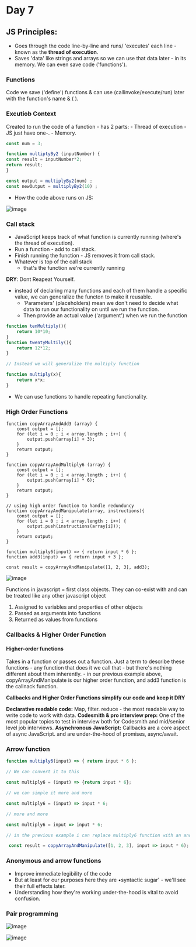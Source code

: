 <h1>Day 7</h1>

<h2>JS Principles:</h2>

- Goes through the code line-by-line and runs/ 'executes' each line - known as the **thread of execution**.
- Saves 'data' like strings and arrays so we can use that data later - in its memory. We can even save code ('functions').

<h3>Functions</h3>
Code we save ('define') functions & can use (callinvoke/execute/run) later with the function's name & ( ).

<h3>Excutiob Context</h3>
Created to run the code of a function - has 2 parts:
- Thread of execution -JS just have one-.
- Memory.

```javascript
const num = 3;

function multiptyBy2 (inputNumber) {
const result = inputNumber*2;
return result;
}

const output = multiplyBy2(num) ;
const newOutput = multiplyBy2(10) ;
```

- How the code above runs on JS:

![image](https://github.com/AymanAttili/Mastering-JavaScript-in-20-Days/assets/96499629/1cb00510-869c-4194-9c9b-a3e0c1c58817)

<h3>Call stack</h3>

- JavaScript keeps track of what function is currently running (where's the thread of execution).
- Run a function - add to call stack.
- Finish running the function - JS removes it from call stack.
- Whatever is top of the call stack
  - that's the function we're currently running


**DRY**: Dont Reapeat Yourself.
- instead of declaring many functions and each of them handle a specific value, we can generalize the functon to make it reusable.
    - 'Parameters' (placeholders) mean we don't need to decide what       data to run our functionality on until we run the function.
    - Then provide an actual value ('argument') when we run the           function
```javascript
function tenMultiply(){
    return 10*10;
}
function twentyMultily(){
    return 12*12;
}

// Instead we will generalize the multiply function

function multiply(x){
    return x*x;
}
```
- We can use functions to handle repeating functionality.

<h3>High Order Functions</h3>

```javascrit
function copyArrayAndAdd3 (array) {
    const output = [];
    for (let i = 0 ; i < array.length ; i++) {
        output.push(array[i] + 3);
    }
    return output;
}

function copyArrayAndMultiply6 (array) {
    const output = [];
    for (let i = 0 ; i < array.length ; i++) {
        output.push(array[i] * 6);
    }
    return output;
}

// using high order function to handle redunduncy
function copyArrayAndManipulate(array, instructions){
    const output = [];
    for (let i = 0 ; i < array.length ; i++) {
        output.push(instructions(array[i]));
    }
    return output;
}

function multiply6(input) => { return input * 6 };
function add3(input) => { return input + 3 };

const result = copyArrayAndManipulate([1, 2, 3], add3);
```
![image](https://github.com/AymanAttili/Mastering-JavaScript-in-20-Days/assets/96499629/a702f907-45b7-4a30-a876-c598442feb72)


Functions in javascript = first class objects.
They can co-exist with and can be treated like any other javascript object
1. Assigned to variables and properties of other objects
2. Passed as arguments into functions
3. Returned as values from functions

<h3>Callbacks & Higher Order Function</h3>

<h4>Higher-order functions</h4>
Takes in a function or passes out a function.
Just a term to describe these functions - any function that does it we call that - but there's nothing different about them inherently.
- in our previous example above, copyArrayAndManipulate is our higher order function, and add3 function is the callnack function.

**Callbacks and Higher Order Functions simplify our code and keep it DRY**

**Declarative readable code:** Map, filter. reduce - the most readable way to write code to work with data.
**Codesmith & pro interview prep:** One of the most popular topics to test in interview both for Codesmith and mid/senior level job interviews.
**Asynchronous JavaScript:** Callbacks are a core aspect of async JavaScript. and are under-the-hood of promises, async/await.

<h3>Arrow function</h3>

```javascript
function multiply6(input) => { return input * 6 };

// We can convert it to this

const multiply6 = (input) => {return input * 6};

// we can simple it more and more

const multiply6 = (input) => input * 6;

// more and more

const multiply6 = input => input * 6;

// in the previous example i can replace multiply6 function with an anonymous function

 const result = copyArrayAndManipulate([1, 2, 3], input => input * 6); // this will be equal to copyArrayAndManipulate([1, 2, 3], multiply6);
```

<h3>Anonymous and arrow functions</h3>

- Improve immediate legibility of the code
- But at least for our purposes here they are •syntactic sugar' - we'll see their full effects later.
- Understanding how they're working under-the-hood is vital to avoid confusion.


<h3>Pair programming</h3>

![image](https://github.com/AymanAttili/Mastering-JavaScript-in-20-Days/assets/96499629/525b17fe-b621-4cde-a4c7-4568e7b3c1b0)

![image](https://github.com/AymanAttili/Mastering-JavaScript-in-20-Days/assets/96499629/84b28e1e-b88d-4be2-8abc-487d9d5d7228)
